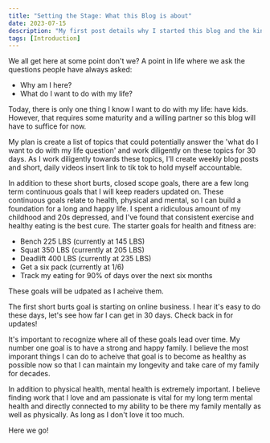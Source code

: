 ```yaml
---
title: "Setting the Stage: What this Blog is about"
date: 2023-07-15
description: "My first post details why I started this blog and the kind of content readers can expect."
tags: [Introduction]
---
```


We all get here at some point don't we? A point in life where we ask the questions people have always asked:

- Why am I here?
- What do I want to do with my life?

Today, there is only one thing I know I want to do with my life: have kids. However, that requires some maturity and a willing partner so this blog will have to suffice for now. 

My plan is create a list of topics that could potentially answer the 'what do I want to do with my life question' and work diligently on these topics for 30 days. As I work diligently towards these topics, I'll create weekly blog posts and short, daily videos <tk> insert link to tik tok <tk> to hold myself accountable. 

In addition to these short burts, closed scope goals, there are a few long term continuous goals that I will keep readers updated on. These continuous goals relate to health, physical and mental, so I can build a foundation for a long and happy life. I spent a ridiculous amount of my childhood and 20s depressed, and I've found that consistent exercise and healthy eating is the best cure. The starter goals for health and fitness are:

- Bench 225 LBS (currently at 145 LBS)
- Squat 350 LBS (currently at 205 LBS)
- Deadlift 400 LBS (currently at 235 LBS)
- Get a six pack (currently at 1/6)
- Track my eating for 90% of days over the next six months

These goals will be udpated as I acheive them.

The first short burts goal is starting on online business. I hear it's easy to do these days, let's see how far I can get in 30 days. Check back in for updates! 

It's important to recognize where all of these goals lead over time. My number one goal is to have a strong and happy family. I believe the most imporant things I can do to acheive that goal is to become as healthy as possible now so that I can maintain my longevity and take care of my family for decades. 

In addition to physical health, mental health is extremely important. I believe finding work that I love and am passionate is vital for my long term mental health and directly connected to my ability to be there my family mentally as well as physically. As long as I don't love it too much.

Here we go!